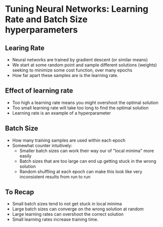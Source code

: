 # Tuning Neural Networks: Learning Rate and Batch Size hyperparameters

## Learing Rate

- Neural networks are trained by gradient descent (or similar means)
- We start at some random point and sample different solutions (weights) seeking to minimize some cost function, over many epochs
- How far apart these samples are is the learning rate.

## Effect of learning rate

- Too high a learning rate means you might overshoot the optimal solution
- Too small learning rate will take too long to find the optimal solution
- Learning rate is an example of a hyperparameter

## Batch Size

- How many training samples are used within each epoch
- Somewhat counter intuitively:
    - Smaller batch sizes can work their way our of "local minima" more easily
    - Batch sizes that are too large can end up getting stuck in the wrong solution
    - Random shuffling at each epoch can make this look like very inconsistent results from run to run

## To Recap

- Small batch sizes tend to not get stuck in local minima
- Large batch sizes can converge on the wrong solution at random
- Large learning rates can overshoot the correct solution
- Small learning rates increase training time.

